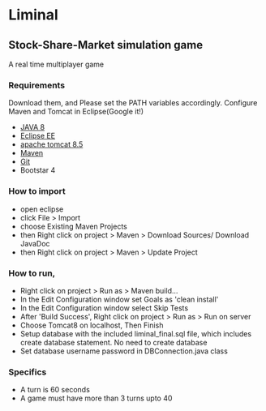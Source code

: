 # Liminal 
## Stock-Share-Market simulation game
A real time multiplayer game

### Requirements
Download them, and Please set the PATH variables accordingly. Configure Maven and Tomcat in Eclipse(Google it!)
- [JAVA 8](http://www.oracle.com/technetwork/java/javase/downloads/jdk8-downloads-2133151.html)
- [Eclipse EE ](https://www.eclipse.org/downloads/packages/eclipse-ide-java-ee-developers/oxygen3a)
- [apache tomcat 8.5](http://tomcat.apache.org/download-80.cgi)
- [Maven](https://maven.apache.org/download.cgi)
- [Git](https://git-scm.com/downloads)
- Bootstar 4


### How to import 
- open eclipse
- click File > Import
- choose Existing Maven Projects
- then Right click on project > Maven > Download Sources/ Download JavaDoc
- then Right click on project > Maven > Update Project

### How to run,
- Right click on project > Run as > Maven build...
- In the Edit Configuration window set Goals as 'clean install'
- In the Edit Configuration window select Skip Tests
- After 'Build Success', Right click on project > Run as > Run on server
- Choose Tomcat8 on localhost, Then Finish
- Setup database with the included liminal_final.sql file, which includes create database statement. No need to create database
- Set database username password in DBConnection.java class

### Specifics
- A turn is 60 seconds
- A game must have more than 3 turns upto 40

